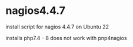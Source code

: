 # nagios4.4.7
install script for nagios 4.4.7 on Ubuntu 22

installs php7.4 - 8 does not work with pnp4nagios
